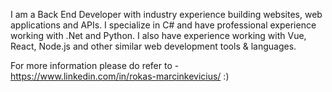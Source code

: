 I am a Back End Developer with industry experience building websites, web applications and APIs.
I specialize in C# and have professional experience working with .Net and Python. 
I also have experience working with Vue, React, Node.js and other similar web development tools & languages.

For more information please do refer to  - https://www.linkedin.com/in/rokas-marcinkevicius/ :)
